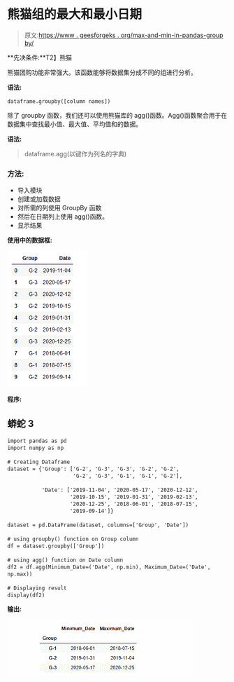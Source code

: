 # 熊猫组的最大和最小日期

> 原文:[https://www . geesforgeks . org/max-and-min-in-pandas-group by/](https://www.geeksforgeeks.org/max-and-min-date-in-pandas-groupby/)

**先决条件:**T2】熊猫

熊猫团购功能非常强大。该函数能够将数据集分成不同的组进行分析。

**语法:**

```
dataframe.groupby([column names])
```

除了 groupby 函数，我们还可以使用熊猫库的 agg()函数。Agg()函数聚合用于在数据集中查找最小值、最大值、平均值和的数据。

**语法:**

> dataframe.agg(以键作为列名的字典)

### 方法:

*   导入模块
*   创建或加载数据
*   对所需的列使用 GroupBy 函数
*   然后在日期列上使用 agg()函数。
*   显示结果

**使用中的数据框:**

![](img/b3940670a0b6bf5955c0c224c4d9992a.png)

**程序:**

## 蟒蛇 3

```
import pandas as pd
import numpy as np

# Creating Dataframe
dataset = {'Group': ['G-2', 'G-3', 'G-3', 'G-2', 'G-2', 
                     'G-2', 'G-3', 'G-1', 'G-1', 'G-2'],

           'Date': ['2019-11-04', '2020-05-17', '2020-12-12', 
                    '2019-10-15', '2019-01-31', '2019-02-13',
                    '2020-12-25', '2018-06-01', '2018-07-15',
                    '2019-09-14']}

dataset = pd.DataFrame(dataset, columns=['Group', 'Date'])

# using groupby() function on Group column
df = dataset.groupby(['Group'])

# using agg() function on Date column
df2 = df.agg(Minimum_Date=('Date', np.min), Maximum_Date=('Date', np.max))

# Displaying result
display(df2)
```

**输出:**

![](img/7b2caa4f52b6f4ef4e977445553b6948.png)